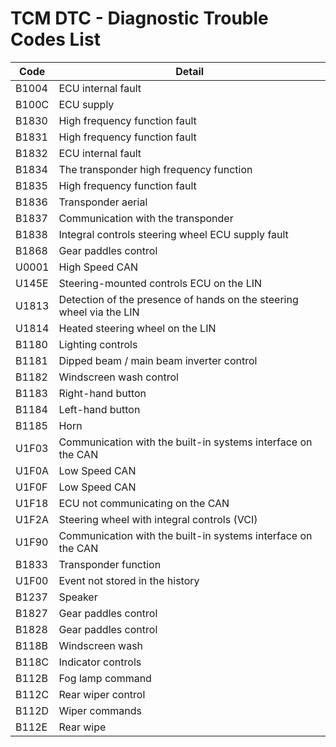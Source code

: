 # TCM DTC - Diagnostic Trouble Codes List

| Code | Detail |
| - | - |
| B1004 | ECU internal fault |
| B100C | ECU supply |
| B1830 | High frequency function fault |
| B1831 | High frequency function fault |
| B1832 | ECU internal fault |
| B1834 | The transponder high frequency function |
| B1835 | High frequency function fault |
| B1836 | Transponder aerial |
| B1837 | Communication with the transponder |
| B1838 | Integral controls steering wheel ECU supply fault |
| B1868 | Gear paddles control |
| U0001 | High Speed CAN |
| U145E | Steering-mounted controls ECU on the LIN |
| U1813 | Detection of the presence of hands on the steering wheel via the LIN |
| U1814 | Heated steering wheel on the LIN |
| B1180 | Lighting controls |
| B1181 | Dipped beam / main beam inverter control |
| B1182 | Windscreen wash control |
| B1183 | Right-hand button |
| B1184 | Left-hand button |
| B1185 | Horn |
| U1F03 | Communication with the built-in systems interface on the CAN |
| U1F0A | Low Speed CAN |
| U1F0F | Low Speed CAN |
| U1F18 | ECU not communicating on the CAN |
| U1F2A | Steering wheel with integral controls (VCI) |
| U1F90 | Communication with the built-in systems interface on the CAN |
| B1833 | Transponder function |
| U1F00 | Event not stored in the history |
| B1237 | Speaker |
| B1827 | Gear paddles control |
| B1828 | Gear paddles control |
| B118B | Windscreen wash |
| B118C | Indicator controls |
| B112B | Fog lamp command |
| B112C | Rear wiper control |
| B112D | Wiper commands |
| B112E | Rear wipe |
